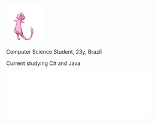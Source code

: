 
<img src="static/mew.gif" alt="mew" width="100"/>
<div>
  <p> Computer Science Student, 23y, Brazil </p>
  <p2> Current studying C# and Java</p2>
</div>


![](static/vscode.svg)![](static/csharp.svg)![](static/java.svg)


